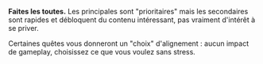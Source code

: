 **Faites les toutes.** Les principales sont "prioritaires" mais les secondaires sont rapides et débloquent du contenu intéressant, pas vraiment d'intérêt à se priver.

Certaines quêtes vous donneront un "choix" d'alignement : aucun impact de gameplay, choisissez ce que vous voulez sans stress.
